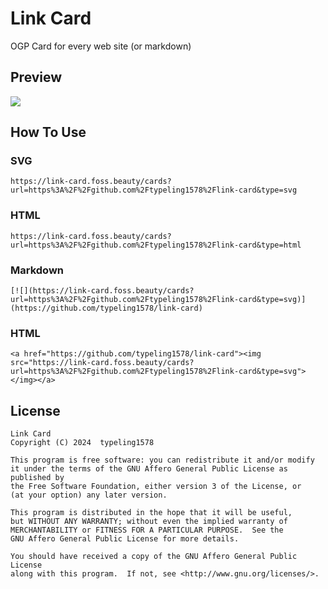 # Link Card

OGP Card for every web site (or markdown)


## Preview
[![](https://link-card.foss.beauty/cards?url=https%3A%2F%2Fgithub.com%2Ftypeling1578%2Flink-card&type=svg)](https://github.com/typeling1578/link-card)


## How To Use

### SVG
```
https://link-card.foss.beauty/cards?url=https%3A%2F%2Fgithub.com%2Ftypeling1578%2Flink-card&type=svg
```

### HTML
```
https://link-card.foss.beauty/cards?url=https%3A%2F%2Fgithub.com%2Ftypeling1578%2Flink-card&type=html
```

### Markdown
```
[![](https://link-card.foss.beauty/cards?url=https%3A%2F%2Fgithub.com%2Ftypeling1578%2Flink-card&type=svg)](https://github.com/typeling1578/link-card)
```

### HTML
```
<a href="https://github.com/typeling1578/link-card"><img src="https://link-card.foss.beauty/cards?url=https%3A%2F%2Fgithub.com%2Ftypeling1578%2Flink-card&type=svg"></img></a>
```

## License
```
Link Card
Copyright (C) 2024  typeling1578

This program is free software: you can redistribute it and/or modify
it under the terms of the GNU Affero General Public License as published by
the Free Software Foundation, either version 3 of the License, or
(at your option) any later version.

This program is distributed in the hope that it will be useful,
but WITHOUT ANY WARRANTY; without even the implied warranty of
MERCHANTABILITY or FITNESS FOR A PARTICULAR PURPOSE.  See the
GNU Affero General Public License for more details.

You should have received a copy of the GNU Affero General Public License
along with this program.  If not, see <http://www.gnu.org/licenses/>.
```
